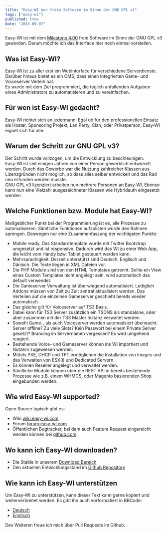 ```yaml
---
title: "Easy-WI nun freie Software im Sinne der GNU GPL v3"
tags: ["easy-wi"]
published: true
date: "2013-09-07"
---
```


Easy-WI ist mit dem [Milestone 4.00](https://github.com/easy-wi/developer/issues?milestone=1&page=1&state=closed) freie Software im Sinne der GNU GPL v3 geworden. Darum möchte ich das Interface hier noch einmal vorstellen.

## Was ist Easy-WI?

Easy-Wi ist zu aller erst ein Webinterface für verschiedene Serverdienste. Darüber hinaus bietet es ein CMS, dass einen integrierten Game- und Voiceserver Verleih hat.  
Es wurde mit dem Ziel programmiert, die täglich anfallenden Aufgaben eines Administrators zu automatisieren und zu vereinfachen.

## Für wen ist Easy-WI gedacht?

Easy-Wi richtet sich an jedermann. Egal ob für den professionellen Einsatz als Hoster, Sponsoring Projekt, Lan Party, Clan, oder Privatperson, Easy-WI eignet sich für alle.

## Warum der Schritt zur GNU GPL v3?

Der Schritt wurde vollzogen, um die Entwicklung zu beschleunigen.  
Easy-WI ist seit einigen Jahren von einer Person gewerblich entwickelt worden. Durch das Gewerbe war die Nutzung zahlreicher Klassen aus Lizenzgründen nicht möglich, so dass alles selber entwickelt und das Rad neu erfunden werden musste.  
GNU GPL v3 lizenziert arbeiten nun mehrere Personen an Easy-WI. Ebenso kann nun eine Vielzahl ausgezeichneter Klassen wie Hybridauth eingesetzt werden.

## Welche Funktionen bzw. Module hat Easy-WI?

Maßgeblicher Punkt bei der Programmierung ist es, alle Prozesse zu automatisieren. Sämtliche Funktionen aufzulisten würde den Rahmen sprengen. Deswegen nur eine Zusammenfassung der wichtigsten Punkte:

- Mobile ready. Das Standardtemplate wurde mit Twitter Bootstrap umgesetzt und ist responsive. Dadurch wird das WI zu einer Web App, die leicht vom Handy bzw. Tablet gesteuert werden kann.
- Mehrsprachigkeit. Derzeit unterstützt sind Deutsch, Englisch und Dänisch. Die Texte liegen in XML Dateien vor.
- Die PHP Module sind von den HTML Templates getrennt. Sollte ein View eines Custom Templates nicht angelegt sein, wird automatisch das default verwendet.
- Die Gameserver Verwaltung ist überwiegend automatisiert. Lediglich Addons müssen von Zeit zu Zeit zentral aktualisiert werden. Das Verteilen auf die einzelnen Gameserver geschieht bereits wieder automatisch.
- Das gleiche gilt für Voiceserver auf TS3 Basis.
- Dabei kann für TS3 Server zusätzlich ein TSDNS als standalone, oder aber zusammen mit der TS3 Master Instanz verwaltet werden.
- Sowohl Game-, als auch Voiceserver werden automatisiert überwacht. Server offline? Zu viele Slots? Kein Passwort bei einem Private Server gesetzt? Branding im Servernamen vergessen? Es wird umgehend reagiert.
- Bestehende Voice- und Gameserver können ins WI importiert und Nutzern zugewiesen werden.
- Mittels PXE, DHCP und TFT ermöglichen die Installation von Images und das Verwalten von ESX(i) und Dedicated Servern.
- Es können Reseller angelegt und verwaltet werden.
- Sämtliche Module können über die REST API in bereits bestehende Prozesse wie z.B. einem WHMCS, oder Magento basierenden Shop eingebunden werden.

## Wie wird Easy-WI supported?

Open Source typisch gibt es:

- Wiki [wiki.easy-wi.com](http://wiki.easy-wi.com)
- Forum [forum.easy-wi.com](http://forum.easy-wi.com)
- Öffentlichen Bugtracker, bei dem auch Feature Request eingereicht werden können bei [github.com](https://github.com/easy-wi/developer/issues?state=open)

## Wo kann ich Easy-WI downloaden?

- Die Stable in unserem [Download Bereich](https://easy-wi.com/de/downloads/)
- Den aktuellen Entwicklungsstand im [Github Repository](https://github.com/easy-wi/developer)

## Wie kann ich Easy-WI unterstützen

Um Easy-WI zu unterstützen, kann dieser Text kann gerne kopiert und weiterverbreitet werden. Es gibt ihn auch vorformatiert in BBCode:

- [Deutsch](http://pastebin.com/dD0zk8u9)
- [Englisch](http://pastebin.com/nR0hz91w)

Des Weiteren freue ich mich über Pull Requests im Github.


